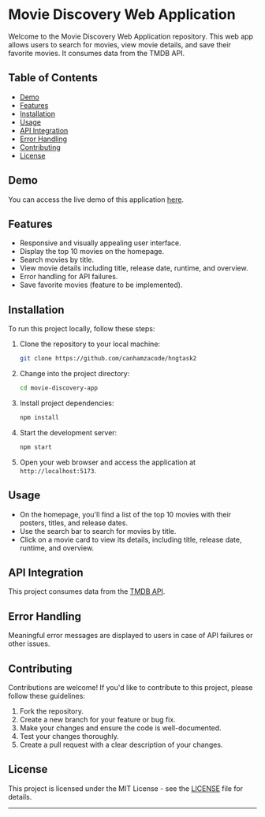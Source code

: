 # Movie Discovery Web Application

Welcome to the Movie Discovery Web Application repository. This web app allows users to search for movies, view movie details, and save their favorite movies. It consumes data from the TMDB API.

## Table of Contents

- [Demo](#demo)
- [Features](#features)
- [Installation](#installation)
- [Usage](#usage)
- [API Integration](#api-integration)
- [Error Handling](#error-handling)
- [Contributing](#contributing)
- [License](#license)

## Demo

You can access the live demo of this application [here](https://hngtask2.vercel.app/).

## Features

- Responsive and visually appealing user interface.
- Display the top 10 movies on the homepage.
- Search movies by title.
- View movie details including title, release date, runtime, and overview.
- Error handling for API failures.
- Save favorite movies (feature to be implemented).

## Installation

To run this project locally, follow these steps:

1. Clone the repository to your local machine:

   ```bash
   git clone https://github.com/canhamzacode/hngtask2
   ```

2. Change into the project directory:

   ```bash
   cd movie-discovery-app
   ```

3. Install project dependencies:

   ```bash
   npm install
   ```

4. Start the development server:

   ```bash
   npm start
   ```

5. Open your web browser and access the application at `http://localhost:5173`.

## Usage

- On the homepage, you'll find a list of the top 10 movies with their posters, titles, and release dates.
- Use the search bar to search for movies by title.
- Click on a movie card to view its details, including title, release date, runtime, and overview.

## API Integration

This project consumes data from the [TMDB API](https://www.themoviedb.org/documentation/api).

## Error Handling

Meaningful error messages are displayed to users in case of API failures or other issues.

## Contributing

Contributions are welcome! If you'd like to contribute to this project, please follow these guidelines:

1. Fork the repository.
2. Create a new branch for your feature or bug fix.
3. Make your changes and ensure the code is well-documented.
4. Test your changes thoroughly.
5. Create a pull request with a clear description of your changes.

## License

This project is licensed under the MIT License - see the [LICENSE](LICENSE) file for details.

---